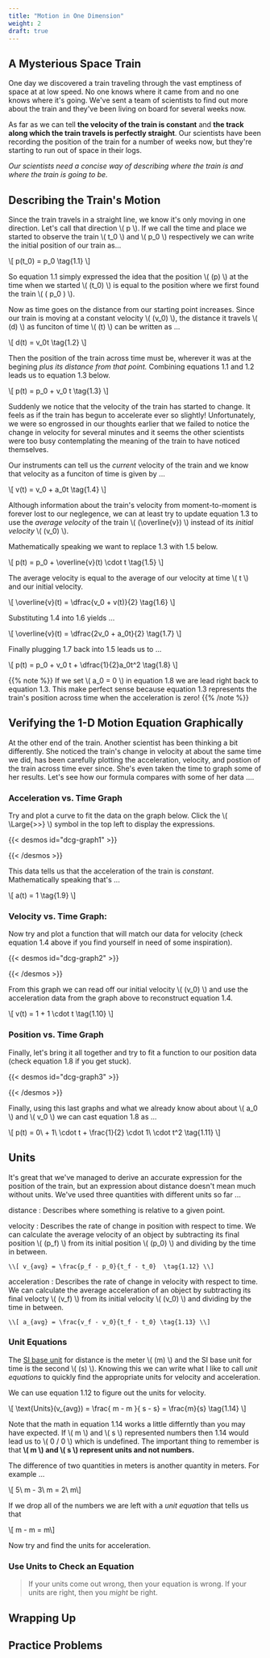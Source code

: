 ```yaml
---
title: "Motion in One Dimension"
weight: 2
draft: true
---
```

## A Mysterious Space Train
One day we discovered a train traveling through the vast emptiness of space at
at low speed. No one knows where it came from and no one knows where 
it's going. We've sent a team of scientists to find out more about the train
and they've been living on board for several weeks now.

As far as we can tell **the velocity of the train is constant** and **the
track along which the train travels is perfectly straight**. Our scientists
have been recording the position of the train for a number of weeks now, 
but they're starting to run out of space in their logs.

*Our scientists need a concise way of describing where the train is and where
the train is going to be.*




## Describing the Train's Motion
Since the train travels in a straight line, we know it's only moving in one
direction. Let's call that direction \\( p \\).
If we call the time and place we started to observe the train \\( t_0 \\) and
\\( p_0 \\) respectively we can write the initial position of our train as... 

\\[
p(t_0) = p_0 \tag{1.1}
\\]

So equation 1.1 simply expressed the idea that the position \\( (p) \\) at the
time when we started \\( (t_0) \\) is equal to the position where we first
found the train \\( ( p_0 ) \\).


Now as time goes on the distance from our starting point increases. Since our
train is moving at a constant velocity \\( (v_0) \\), the distance it travels 
\\( (d) \\) as funciton of time \\( (t) \\) can be written as ...

\\[
d(t) = v_0t \tag{1.2}
\\]

Then the position of the train across time must be, wherever it was at the 
begining *plus its distance from that point.* Combining equations 1.1 and 1.2 
leads us to equation 1.3 below.

\\[
p(t) = p_0 + v_0 t \tag{1.3}
\\]

Suddenly we notice that the velocity of the train has started to change. It
feels as if the train has begun to accelerate ever so slightly! Unfortunately, 
we were so engrossed in our thoughts earlier that we failed to notice the 
change in velocity for several minutes and it seems the other scientists were 
too busy contemplating the meaning of the train to have noticed themselves.

Our instruments can tell us the *current* velocity of the train and we know 
that velocity as a funciton of time is given by ...

\\[
v(t) = v_0 + a_0t \tag{1.4}
\\]

Although information about the train's velocity from moment-to-moment is 
forever lost to our neglegence, we can at least try to update equation 1.3
to use the *average velocity* of the train \\( (\overline{v}) \\) instead
of its *initial velocity* \\( (v_0) \\). 

Mathematically speaking we want to replace 1.3 with 1.5 below.

\\[
p(t) = p_0 + \overline{v}(t) \cdot t \tag{1.5}
\\]

The average velocity is equal to the average of our velocity at time \\( t \\) 
and our initial velocity.

\\[
\overline{v}(t) = \dfrac{v_0 +  v(t)}{2} \tag{1.6}
\\]

Substituting 1.4 into 1.6 yields ...

\\[
\overline{v}(t) = \dfrac{2v_0 + a_0t}{2} \tag{1.7}
\\]

Finally plugging 1.7 back into 1.5 leads us to ...

\\[
p(t) = p_0 + v_0 t + \dfrac{1}{2}a_0t^2 \tag{1.8}
\\]

{{% note %}}
If we set \\( a_0 = 0 \\) in equation 1.8 we are lead right back to equation
1.3. This make perfect sense because equation 1.3 represents the train's
position across time when the acceleration is zero! 
{{% /note %}}




## Verifying the 1-D Motion Equation Graphically
At the other end of the train. Another scientist has been thinking a bit
differently. She noticed the train's change in velocity at about the same time
we did, has been carefully plotting the acceleration, velocity, and postion of
the train across time ever since. She's even taken the time to graph some of
her results. Let's see how our formula compares with some of her data ....


### Acceleration vs. Time Graph
Try and plot a curve to fit the data on the graph below. Click the 
\\( \Large{>>} \\) symbol in the top left to display the expressions.

{{< desmos id="dcg-graph1" >}}
<script>
  var dcgGraph1 = {
    elt: document.getElementById('dcg-graph1'),
    opts: { 
      expressionsCollapsed: true,
      xAxisLabel: 'Time',
      xAxisArrowMode: Desmos.AxisArrowModes.BOTH,
      yAxisLabel: 'Acceleration',
      yAxisArrowMode: Desmos.AxisArrowModes.BOTH,
      lockViewport: true,
    },
    exprs: [
      { id:'dcg-a',
        latex:'a(t) = a_0 \\left\\{0<t\\right\\}', 
        lineStyle: Desmos.Styles.DOTTED,
        secret: true,
      },
      { id:'dcg-value-a_0',
        latex:'a_0=1',
        secret: true,
      },
      // show point (t_0, a_0)
      { id: 'dcg-point-a_0',
        latex: '(0, a_0)',
        label: '`(t_0,\\ a_0)`',
        showLabel: true,
        labelSize: Desmos.LabelSizes.LARGE,
        color: Desmos.Colors.BLACK,
        secret: true,
      },
    ],
    bounds: {
      left: -1,
      right: 10,
      bottom: -1,
      top: 10,
    }
  }
  var calculator = Desmos.GraphingCalculator(dcgGraph1.elt, dcgGraph1.opts);
  calculator.setMathBounds(dcgGraph1.bounds);
  calculator.setExpressions(dcgGraph1.exprs);
</script>
{{< /desmos >}}

This data tells us that the acceleration of the train is *constant*.
Mathematically speaking that's ...

\\[ a(t) = 1 \tag{1.9} \\]


### Velocity vs. Time Graph:
Now try and plot a function that will match our data for velocity (check
equation 1.4 above if you find yourself in need of some inspiration).

{{< desmos id="dcg-graph2" >}}
<script>
  var opts = dcgGraph1.opts
  opts['yAxisLabel'] = 'Velocity'
  var dcgGraph2 = {
    elt: document.getElementById('dcg-graph2'),
    opts: opts,
    exprs: [
      { id:'dcg-v',
        latex:'v(t) = v_0 + a_0t \\left\\{0<t\\right\\}',
        lineStyle: Desmos.Styles.DOTTED,
        secret: true,
      },
      { id:'dcg-value-v_0',
        latex:'v_0=1',
        secret: true,
      },
      // value for a_0
      dcgGraph1.exprs[1],
      // show point (t_0, v_0)
      { id: 'dcg-point-v_0',
        latex: '(0, v_0)',
        label: '`(t_0,\\ v_0)`',
        showLabel: true,
        labelSize: Desmos.LabelSizes.LARGE,
        color: Desmos.Colors.BLACK,
        secret: true,
      },
    ],
  }
  var calculator = Desmos.GraphingCalculator(dcgGraph2.elt, dcgGraph2.opts);
  calculator.setMathBounds(dcgGraph1.bounds);
  calculator.setExpressions(dcgGraph2.exprs);
</script>
{{< /desmos >}}

From this graph we can read off our initial velocity \\( (v_0) \\) and use
the acceleration data from the graph above to reconstruct equation 1.4. 

\\[ 
  v(t) = 1 + 1 \cdot t \tag{1.10}
\\]


### Position vs. Time Graph
Finally, let's bring it all together and try to fit a function to our position
data (check equation 1.8 if you get stuck). 

{{< desmos id="dcg-graph3" >}}
<script>
  var opts = dcgGraph1.opts
  opts['yAxisLabel'] = 'Position'
  var dcgGraph3 = {
    elt: document.getElementById('dcg-graph3'),
    opts: opts,
    exprs: [ 
      { id:'dcg-p',
        latex:'p(t) = p_0 + v_0t + \\frac{1}{2}a_0t^2 \\left\\{0<t\\right\\}', 
        lineStyle: Desmos.Styles.DOTTED, 
        secret: true,
      },
      { id:'dcg-value-p_0',
        latex:'p_0 = 0',
        secret: true,
      },
      // value for v_0
      dcgGraph2.exprs[1],
      // value for a_0
      dcgGraph1.exprs[1],
      // show point (t_0, p_0)
      { id: 'dcg-point-p_0',
        latex: '(0, p_0)',
        label: '`(t_0,\\ p_0)`',
        showLabel: true,
        labelSize: Desmos.LabelSizes.LARGE,
        color: Desmos.Colors.BLACK,
        secret: true,
      },
    ],
  }
  var calculator = Desmos.GraphingCalculator(dcgGraph3.elt, dcgGraph3.opts);
  calculator.setMathBounds(dcgGraph1.bounds);
  calculator.setExpressions(dcgGraph3.exprs);
</script>
{{< /desmos >}}

Finally, using this last graphs and what we already know about about 
\\( a_0 \\) and \\( v_0 \\) we can cast equation 1.8 as ...

\\[
  p(t) = 0\ + 1\ \cdot t + \frac{1}{2} \cdot 1\ \cdot t^2 \tag{1.11}
\\]




## Units
It's great that we've managed to derive an accurate expression for the position
of the train, but an expression about distance doesn't mean much without units.
We've used three quantities with different units so far ...

distance
:   Describes where something is relative to a given point.

velocity
:   Describes the rate of change in position with respect to time. We can
    calculate the average velocity of an object by subtracting its final
    position \\( (p_f) \\) from its initial position \\( (p_0) \\) and 
    dividing by the time in between.  

    \\[ v_{avg} = \frac{p_f - p_0}{t_f - t_0}  \tag{1.12} \\]
    

acceleration
:   Describes the rate of change in velocity with respect to time. We can
    calculate the average acceleration of an object by subtracting its final
    velocty \\( (v_f) \\) from its initial velocity \\( (v_0) \\) and dividing
    by the time in between.

    \\[ a_{avg} = \frac{v_f - v_0}{t_f - t_0} \tag{1.13} \\] 


### Unit Equations
The [SI base unit](https://en.wikipedia.org/wiki/SI_base_unit) for distance
is the meter \\( (m) \\) and the SI base unit for time is the second 
\\( (s) \\). Knowing this we can write what I like to call *unit equations*
to quickly find the appropriate units for velocity and acceleration.

We can use equation 1.12 to figure out the units for velocity.

\\[ \text{Units}(v_{avg}) = \frac{ m - m }{ s - s} = \frac{m}{s} \tag{1.14} \\]

Note that the math in equation 1.14 works a little differntly than you may
have expected. If \\( m \\) and \\( s \\) represented numbers then 1.14 would
lead us to \\( 0 / 0 \\) which is undefined. The important thing to remember
is that **\\( m \\) and \\( s \\) represent units and not numbers.**

The difference of two quantities in meters is another quantity in meters. For
example ...

\\[ 5\ m - 3\ m = 2\ m\\]

If we drop all of the numbers we are left with a *unit equation* that tells us
that 

\\[ m - m = m\\]

Now try and find the units for acceleration.


### Use Units to Check an Equation
> If your units come out wrong, then your equation is wrong. If your units 
> are right, then you *might* be right.



## Wrapping Up



## Practice Problems
